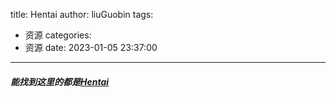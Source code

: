 title: Hentai
author: liuGuobin
tags:
  - 资源
categories:
  - 资源
date: 2023-01-05 23:37:00
---
##### 能找到这里的都是[Hentai](https://track.mp3-malina.me/play-track/d33532303034b6303534368cb734823000/ff34543f34e2aa427c7b17347be4cc40/S3rl%20-%20Hentai.mp3)